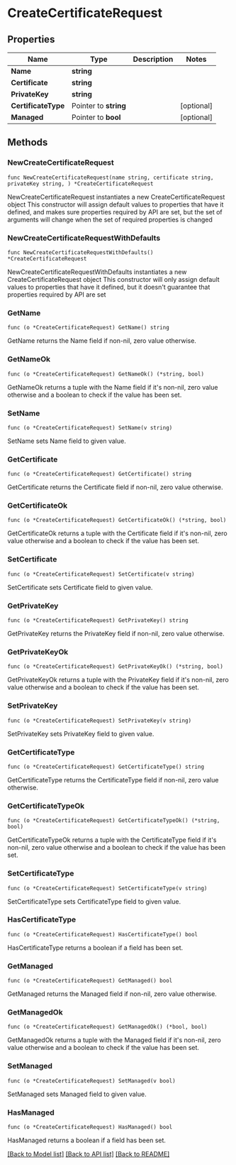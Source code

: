 # CreateCertificateRequest

## Properties

Name | Type | Description | Notes
------------ | ------------- | ------------- | -------------
**Name** | **string** |  | 
**Certificate** | **string** |  | 
**PrivateKey** | **string** |  | 
**CertificateType** | Pointer to **string** |  | [optional] 
**Managed** | Pointer to **bool** |  | [optional] 

## Methods

### NewCreateCertificateRequest

`func NewCreateCertificateRequest(name string, certificate string, privateKey string, ) *CreateCertificateRequest`

NewCreateCertificateRequest instantiates a new CreateCertificateRequest object
This constructor will assign default values to properties that have it defined,
and makes sure properties required by API are set, but the set of arguments
will change when the set of required properties is changed

### NewCreateCertificateRequestWithDefaults

`func NewCreateCertificateRequestWithDefaults() *CreateCertificateRequest`

NewCreateCertificateRequestWithDefaults instantiates a new CreateCertificateRequest object
This constructor will only assign default values to properties that have it defined,
but it doesn't guarantee that properties required by API are set

### GetName

`func (o *CreateCertificateRequest) GetName() string`

GetName returns the Name field if non-nil, zero value otherwise.

### GetNameOk

`func (o *CreateCertificateRequest) GetNameOk() (*string, bool)`

GetNameOk returns a tuple with the Name field if it's non-nil, zero value otherwise
and a boolean to check if the value has been set.

### SetName

`func (o *CreateCertificateRequest) SetName(v string)`

SetName sets Name field to given value.


### GetCertificate

`func (o *CreateCertificateRequest) GetCertificate() string`

GetCertificate returns the Certificate field if non-nil, zero value otherwise.

### GetCertificateOk

`func (o *CreateCertificateRequest) GetCertificateOk() (*string, bool)`

GetCertificateOk returns a tuple with the Certificate field if it's non-nil, zero value otherwise
and a boolean to check if the value has been set.

### SetCertificate

`func (o *CreateCertificateRequest) SetCertificate(v string)`

SetCertificate sets Certificate field to given value.


### GetPrivateKey

`func (o *CreateCertificateRequest) GetPrivateKey() string`

GetPrivateKey returns the PrivateKey field if non-nil, zero value otherwise.

### GetPrivateKeyOk

`func (o *CreateCertificateRequest) GetPrivateKeyOk() (*string, bool)`

GetPrivateKeyOk returns a tuple with the PrivateKey field if it's non-nil, zero value otherwise
and a boolean to check if the value has been set.

### SetPrivateKey

`func (o *CreateCertificateRequest) SetPrivateKey(v string)`

SetPrivateKey sets PrivateKey field to given value.


### GetCertificateType

`func (o *CreateCertificateRequest) GetCertificateType() string`

GetCertificateType returns the CertificateType field if non-nil, zero value otherwise.

### GetCertificateTypeOk

`func (o *CreateCertificateRequest) GetCertificateTypeOk() (*string, bool)`

GetCertificateTypeOk returns a tuple with the CertificateType field if it's non-nil, zero value otherwise
and a boolean to check if the value has been set.

### SetCertificateType

`func (o *CreateCertificateRequest) SetCertificateType(v string)`

SetCertificateType sets CertificateType field to given value.

### HasCertificateType

`func (o *CreateCertificateRequest) HasCertificateType() bool`

HasCertificateType returns a boolean if a field has been set.

### GetManaged

`func (o *CreateCertificateRequest) GetManaged() bool`

GetManaged returns the Managed field if non-nil, zero value otherwise.

### GetManagedOk

`func (o *CreateCertificateRequest) GetManagedOk() (*bool, bool)`

GetManagedOk returns a tuple with the Managed field if it's non-nil, zero value otherwise
and a boolean to check if the value has been set.

### SetManaged

`func (o *CreateCertificateRequest) SetManaged(v bool)`

SetManaged sets Managed field to given value.

### HasManaged

`func (o *CreateCertificateRequest) HasManaged() bool`

HasManaged returns a boolean if a field has been set.


[[Back to Model list]](../README.md#documentation-for-models) [[Back to API list]](../README.md#documentation-for-api-endpoints) [[Back to README]](../README.md)


